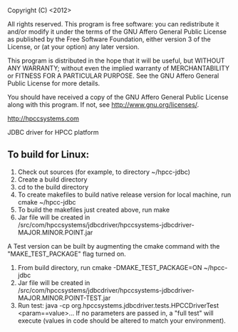 Copyright (C) <2012> <LexisNexis Risk Data Management Inc.>

All rights reserved. This program is free software: you can redistribute it and/or modify
it under the terms of the GNU Affero General Public License as
published by the Free Software Foundation, either version 3 of the
License, or (at your option) any later version.

This program is distributed in the hope that it will be useful,
but WITHOUT ANY WARRANTY; without even the implied warranty of
MERCHANTABILITY or FITNESS FOR A PARTICULAR PURPOSE. See the
GNU Affero General Public License for more details.

You should have received a copy of the GNU Affero General Public License
along with this program. If not, see <http://www.gnu.org/licenses/>.

http://hpccsystems.com

JDBC driver for HPCC platform

To build for Linux:
-------------------

1. Check out sources (for example, to directory ~/hpcc-jdbc)
2. Create a build directory
3. cd to the build directory
4. To create makefiles to build native release version for local machine, run cmake ~/hpcc-jdbc
5. To build the makefiles just created above, run make
6. Jar file will be created in <builddir>/src/com/hpccsystems/jdbcdriver/hpccsystems-jdbcdriver-MAJOR.MINOR.POINT.jar

A Test version can be built by augmenting the cmake command with the "MAKE_TEST_PACKAGE" flag turned on.
1. From build directory, run cmake -DMAKE_TEST_PACKAGE=ON ~/hpcc-jdbc
2. Jar file will be created in <builddir>/src/com/hpccsystems/jdbcdriver/hpccsystems-jdbcdriver-MAJOR.MINOR.POINT-TEST.jar
3. Run test: java -cp <jarfile> org.hpccsystems.jdbcdriver.tests.HPCCDriverTest <param==value>...
   If no parameters are passed in, a "full test" will execute (values in code should be altered to match your environment).